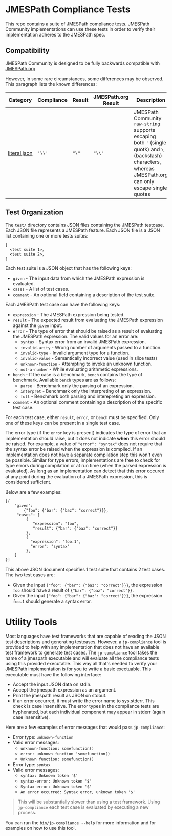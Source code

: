 # JMESPath Compliance Tests

This repo contains a suite of JMESPath compliance tests. JMESPath
Community implementations can use these tests in order to verify their
implementation adheres to the JMESPath spec.

## Compatibility

JMESPath Community is designed to be fully backwards compatible with [JMESPath.org](https://jmespath.org).

However, in some rare circumstances, some differences may be observed. This paragraph lists the known differences:

|Category|Compliance|Result|JMESPath.org Result|Description
|---|---|---|---|---
|[literal.json](https://github.com/jmespath/jmespath.test/blob/53abcc37901891cf4308fcd910eab287416c4609/tests/literal.json#L193-L197)|`` '\\' ``| `` "\" `` | `` "\\" `` | JMESPath Community `raw-string` supports escaping both `` ' `` (single quotk) and `` \ `` (backslash) characters, whereas JMESPath.org can only escape single quotes

## Test Organization

The `test/` directory contains JSON files containing the JMESPath
testcase. Each JSON file represents a JMESPath feature. Each JSON file
is a JSON list containing one or more tests suites:

    [
      <test suite 1>,
      <test suite 2>,
    ]

Each test suite is a JSON object that has the following keys:

-   `given` - The input data from which the JMESPath expression is
    evaluated.
-   `cases` - A list of test cases.
-   `comment` - An optional field containing a description of the test
    suite.

Each JMESPath test case can have the following keys:

-   `expression` - The JMESPath expression being tested.
-   `result` - The expected result from evaluating the JMESPath
    expression against the `given` input.
-   `error` - The type of error that should be raised as a result of
    evaluating the JMESPath expression. The valid values for an error
    are:
    -   `syntax` - Syntax error from an invalid JMESPath expression.
    -   `invalid-arity` - Wrong number of arguments passed to a
        function.
    -   `invalid-type` - Invalid argument type for a function.
    -   `invalid-value` - Semantically incorrect value (used in slice
        tests)
    -   `unknown-function` - Attempting to invoke an unknown function.
    -   `not-a-number` - While evaluating arithmetic expressions.
-   `bench` - If the case is a benchmark, `bench` contains the type of
    benchmark. Available `bench` types are as follows:
    -   `parse` - Benchmark only the parsing of an expression.
    -   `interpret` - Benchmark only the interpreting of an expression.
    -   `full` - Benchmark both parsing and interepreting an expression.
-   `comment` - An optional comment containing a description of the
    specific test case.

For each test case, either `result`, `error`, or `bench` must be
specified. Only one of these keys can be present in a single test case.

The error type (if the `error` key is present) indicates the type of
error that an implementation should raise, but it does not indicate
**when** this error should be raised. For example, a value of
`"error": "syntax"` does not require that the syntax error be raised
when the expression is compiled. If an implementation does not have a
separate compilation step this won\'t even be possible. Similar for type
errors, implementations are free to check for type errors during
compilation or at run time (when the parsed expression is evaluated). As
long as an implementation can detect that this error occured at any
point during the evaluation of a JMESPath expression, this is considered
sufficient.

Below are a few examples:

    [{
        "given":
            {"foo": {"bar": {"baz": "correct"}}},
         "cases": [
             {
                "expression": "foo",
                "result": {"bar": {"baz": "correct"}}
             },
             {
               "expression": "foo.1",
               "error": "syntax"
             },
        ]
    }]

This above JSON document specifies 1 test suite that contains 2 test
cases. The two test cases are:

-   Given the input `{"foo": {"bar": {"baz": "correct"}}}`, the
    expression `foo` should have a result of
    `{"bar": {"baz": "correct"}}`.
-   Given the input `{"foo": {"bar": {"baz": "correct"}}}`, the
    expression `foo.1` should generate a syntax error.

# Utility Tools

Most languages have test frameworks that are capable of reading the JSON
test descriptions and generating testcases. However, a `jp-compliance`
tool is provided to help with any implementation that does not have an
available test framework to generate test cases. The `jp-compliance`
tool takes the name of a jmespath executable and will evaluate all the
compliance tests using this provided executable. This way all that\'s
needed to verify your JMESPath implementation is for you to write a
basic exectuable. This executable must have the following interface:

-   Accept the input JSON data on stdin.
-   Accept the jmespath expression as an argument.
-   Print the jmespath result as JSON on stdout.
-   If an error occurred, it must write the error name to sys.stderr.
    This check is case insensitive. The error types in the compliance
    tests are hyphenated, but each individual component may appear in
    stderr (again case insensitive).

Here are a few examples of error messages that would pass
`jp-compliance`:

-   Error type: `unknown-function`
-   Valid error messages:
    -   `unknown-function: somefunction()`
    -   `error: unknown function 'somefunction()`
    -   `Unknown function: somefunction()`
-   Error type: `syntax`
-   Valid error messages:
    -   `syntax: Unknown token '$'`
    -   `syntax-error: Unknown token '$'`
    -   `Syntax error: Unknown token '$'`
    -   `An error occurred: Syntax error, unknown token '$'`

> This will be substantially slower than using a test framework. Using
> `jp-compliance` each test case is evaluated by executing a new process.

You can run the `bin/jp-compliance --help` for more information and for
examples on how to use this tool.
